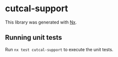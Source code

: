 # cutcal-support

This library was generated with [Nx](https://nx.dev).

## Running unit tests

Run `nx test cutcal-support` to execute the unit tests.
